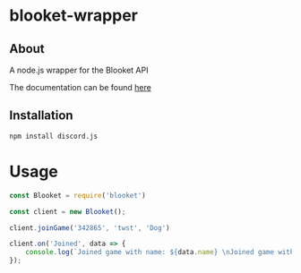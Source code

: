# blooket-wrapper

## About
A node.js wrapper for the Blooket API

The documentation can be found [here](https://github.com/glixzzy/blooket-wrapper/blob/main/Documentation.md)

## Installation

```sh-session
npm install discord.js
```

# Usage

```js
const Blooket = require('blooket')

const client = new Blooket();

client.joinGame('342865', 'twst', 'Dog')

client.on('Joined', data => {
    console.log(`Joined game with name: ${data.name} \nJoined game with blook: ${data.blook}`)
});
```